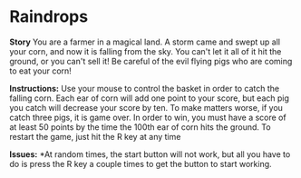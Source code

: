 Raindrops
=========

**Story**
You are a farmer in a magical land.  A storm came and swept up all your corn, and now it is falling from the sky.  You can't let it all of it hit the ground, or you can't sell it!  Be careful of the evil flying pigs who are coming to eat your corn!

**Instructions:**
Use your mouse to control the basket in order to catch the falling corn.  Each ear of corn will add one point to your score, but each pig you catch will decrease your score by ten.  To make matters worse, if you catch three pigs, it is game over.  In order to win, you must have a score of at least 50 points by the time the 100th ear of corn hits the ground.
To restart the game, just hit the R key at any time

**Issues:**
*At random times, the start button will not work, but all you have to do is press the R key a couple times to get the button to start working. 



